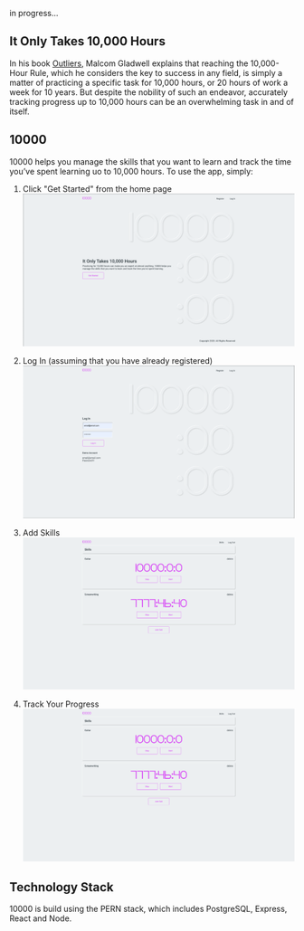 in progress...

## It Only Takes 10,000 Hours

In his book [Outliers](https://en.wikipedia.org/wiki/Outliers_(book)), Malcom Gladwell explains that reaching the 10,000-Hour Rule, which he considers the key to success in any field, is simply a matter of practicing a specific task for 10,000 hours, or 20 hours of work a week for 10 years. But despite the nobility of such an endeavor, accurately tracking progress up to 10,000 hours can be an overwhelming task in and of itself.

## 10000
10000 helps you manage the skills that you want to learn and track the time you’ve spent learning uo to 10,000 hours. To use the app, simply:

1. Click "Get Started" from the home page
![Home Page](./screenshots/10000-home.png "Home Page")

2. Log In (assuming that you have already registered)
![Login Page](./screenshots/10000-login.png "Login")

3. Add Skills
![Skills Page](./screenshots/10000-skills.png "Skills")

4. Track Your Progress
![Skills Page](./screenshots/10000-skills.png "Skills")

## Technology Stack
10000 is build using the PERN stack, which includes PostgreSQL, Express, React and Node.
